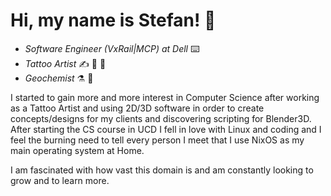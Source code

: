 # Hi, my name is Stefan! :wave:


- *Software Engineer (VxRail|MCP) at Dell* :keyboard: 
- *Tattoo Artist* :writing_hand: :art: :syringe:
- *Geochemist* :alembic: :microscope:

I started to gain more and more interest in Computer Science after working as a Tattoo Artist and using 2D/3D software in order to create concepts/designs for my clients and discovering scripting for Blender3D. After starting the CS course in UCD I fell in love with Linux and coding and I feel the burning need to tell every person I meet that I use NixOS as my main operating system at Home.

I am fascinated with how vast this domain is and am constantly looking to grow and to learn more.
